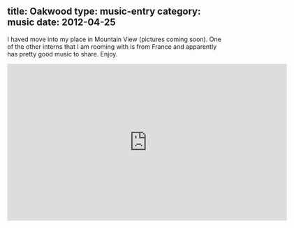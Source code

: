 title: Oakwood
type: music-entry
category: music
date: 2012-04-25
---

I haved move into my place in Mountain View (pictures coming soon). One of the other interns that I am rooming with is from France and apparently has pretty good music to share. Enjoy.

<iframe width="640" height="360" src="http://www.youtube.com/embed/IglfgMn-YeU?rel=0" frameborder="0" allowfullscreen></iframe>
